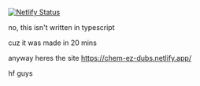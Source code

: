 [![Netlify Status](https://api.netlify.com/api/v1/badges/8810a641-e507-4a90-8e25-cc47e548987d/deploy-status)](https://app.netlify.com/sites/chem-ez-dubs/deploys)

no, this isn't written in typescript

cuz it was made in 20 mins

anyway heres the site https://chem-ez-dubs.netlify.app/

hf guys
